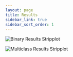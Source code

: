```yaml
---
layout: page
title: Results
sidebar_link: true
sidebar_sort_order: 1
---
```



![Binary Results Stripplot](https://github.com/openml/automlbenchmark/blob/master/reports/graphics/4h/binary_results_stripplot.png)

![Multiclass Results Stripplot](https://github.com/openml/automlbenchmark/blob/master/reports/graphics/4h/multiclass_results_stripplot.png)

